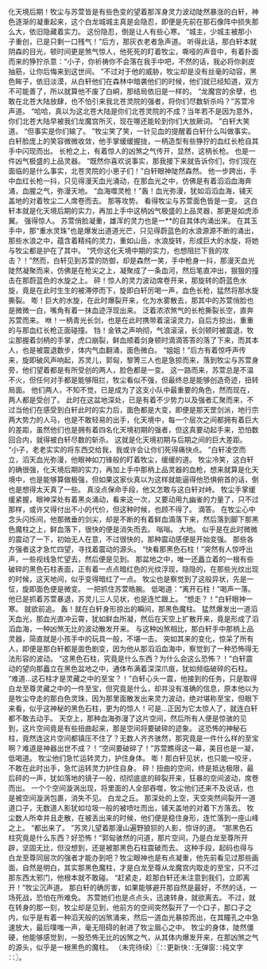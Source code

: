 化天境后期！牧尘与苏萱皆是有些色变的望着那浑身灵力波动陡然暴涨的白轩，神色逐渐的凝重起来，这个白龙城城主真是会隐忍，即便是先前在那石像阵中损失那么大，依旧隐藏着实力。
这份隐忍，倒是让人有些心寒。
“城主，少城主被那小子重创，已是只剩一口残气！”后方，那灰衣老者急声道。
听得此话，那白轩本就阴森的目光，顿时间更是煞气惊人，他死死的盯着牧尘，嘶哑的声音中，有着扑面而来的狰狞杀意：“小子，你祈祷你不会落在我手中吧，不然的话，我必将你剥皮抽筋，让你后悔来到这世间。
”不过对于他的威胁，牧尘却是没有丝毫的动容，黑色眸子，依旧淡漠，从白轩他们在森林中暗袭他们的时候，他们就已经知道，双方不可能善了，所以就算他不废了白峒，那结局依旧是一样的。
“龙魔宫的余孽，也敢在北苍大陆放肆，也不怕引来我北苍灵院的强者，将你们尽数斩杀吗？”苏萱冷声道。
“哈哈，真以为这北苍大陆是你们北苍灵院的不成？当年若不是因为意外，你们北苍大陆早被我们龙魔宫所灭，现在哪还能轮到你们大放厥词。
”白轩大笑道。
“但事实是你们输了。
”牧尘笑了笑，一针见血的提醒着白轩什么叫做事实。
白轩脸庞上的笑容微微收敛，他手掌缓缓握拢，一柄造型有些狰狞的血红长枪自其手中闪现而出。
长枪之上，有着惊人的凶煞之气传开，显然，这柄长枪。
也是一件凶气极盛的上品灵器。
“既然你喜欢说事实，那我接下来就告诉你们，你们现在面临的是什么事实，北苍灵院的小崽子们！”白轩眼神陡然森然。
他一步跨出，手中血红长枪一抖，只见得漫天血光涌动，在那血光之中，仿佛是有着滔滔血海奔涌，血腥之气，弥漫天地。
“血海噬灵枪！”轰！血光弥漫，犹如滔滔血海，铺天盖地的对着牧尘二人席卷而去。
那等攻势。
看得牧尘与苏萱面色皆是一变。
这白轩本就是化天境后期的实力，再加上手中这柄凶气极盛的上品灵器，那更是如虎添翼。
强得惊人。
苏萱俏脸凝重，雄浑的灵力也是一**的自其体内涌出来。
在其玉手中，那“重水灵珠”也是爆发出道道光芒，只见得蔚蓝色的水浪源源不断的涌出，那些水浪之中，蕴含着精纯的灵力，重如山岳，水浪旋转，形成巨大的水旋，将她与牧尘都是护在了其中。
“凭你这化天境中期的实力，也想阻拦下我的攻击？！”然而，白轩见到苏萱的防御，却是森然一笑，手中枪身一抖，那漫天血光陡然凝聚而来，仿佛是在枪尖之上，凝聚成了一条血河，然后笔直冲出，狠狠的撞击在那蔚蓝色的水旋之上。
砰！惊人的灵力波动席卷开来，那旋转的蔚蓝色水旋，竟是在此时生生的被滞停而下，旋即白轩厉喝一声，血色长枪，猛然将那水旋撕裂。
嘭！巨大的水旋，在此时爆裂开来，化为水雾散去，那其中的苏萱俏脸也是微微一白，嘴角有着一抹血迹浮现出来。
泛着浓浓煞气的长枪撕裂长空，直奔苏萱而来。
咻！一柄青光长剑，也是在此时携带着滚滚灵力，自后方掠出，重重的与那血红长枪正面碰撞。
铛！金铁之声响彻，气浪滚滚，长剑顿时被震退，牧尘那握着剑柄的手掌，虎口崩裂，鲜血顺着剑身顿时滴滴答答的落了下来，而其本人，也是被震退数步，体内气血翻涌，面色微白。
“姐姐！”后方有着惊呼声传来，旋即破风声响起，苏灵儿，郭匈，黎箐三人也是急掠而来，落到牧尘与苏萱身旁，他们望着都是有所受创的两人，脸色都是一变。
这一路而来，苏萱总是不温不火，但任何对手都是能够阻拦，牧尘看似不强，但最终总是能够创造奇迹，扭转局面。
他们两人，不知不觉，已是成为了这支小队中最重要的角色，然而现在，两人都是受创了。
此时在这盆地深处，已是有着不少势力以及强者汇聚而来，不过当他们在感受到白轩此时的实力后，面色都是大变，即便是那天罡剑派，地行宗两大势力的人马，也是不敢轻易的出手，化天境中，每一个层次之间都拥有着巨大的差距，虽然他们也是拥有着四名化天境初期的强者，但这真要动起手来，恐怕数回合内，就得被白轩尽数的斩杀。
这就是化天境初期与后期之间的巨大差距。
“小子，老老实实的将东西交给我，我或许会让你们死得痛快点。
”白轩凌空而立，滔天血光弥漫，他眼神如刀锋般的盯着牧尘，缓缓的道。
牧尘冷笑，这白轩的确很强，化天境后期的实力，再加上手中那柄上品灵器的血枪，想来就算是化天境中，也是能够算做极强，但如果这家伙真以为这样就能逼得他恐惧俯首的话，倒也是想得太天真了一些。
真没点保命手段，他又怎敢与这白轩对峙。
牧尘手掌缓缓紧握，眼神深处有着黑炎涌动，看来这一次，又要动用九幽雀的力量了，只不过那样，或许又得付出不小的代价，但这种时候，也顾不得了。
滴答。
在牧尘心中念头闪烁间，他那微垂的剑尖，却是不断的有着鲜血滴落下来，然后落到脚下那黑色魔柱之上，鲜血落下，很快的便是消失而去。
嗡嗡。
大地。
似乎是在此时微微的震动了一下，初始无人在意，不过很快的，那种震动感便是开始变强。
那些各方强者这才急忙四望，寻找着震动的源头。
“快看那黑色石柱！”突然有人惊呼出声，一些视线急忙望去，然后便是见到。
那盆地之中，唯一还矗立着的一根有些破碎的黑色石柱表面，正有着一点点暗红色的光纹浮现，隐隐的，在那些光纹出现的时候，这天地间，似乎变得暗红了一点。
牧尘也是察觉到了这般异状，先是一怔，旋即面色便是微变。
一把抓住苏萱皓腕。
低喝道：“离开石柱！”喝声一落。
他已是抓着苏萱暴退，苏灵儿三人见状，也是连忙跟上。
“想走？！”白轩眼神一寒。
就欲前追。
轰！就在白轩身形掠出的瞬间，那黑色魔柱。
猛然爆发出一道滔天血光，那血光直冲云霄，犹如鲜血所凝，然后在天空上扩散开来，竟是形成了滔滔血海，一种凶煞无比的波动散发开来。
与这种凶煞相比，那白轩手中那柄上品灵器，简直就是小孩手中的玩具一般，不堪一击。
突如其来的变化，惊呆了所有人，即便是那白轩都是面色剧变，因为他从那滔滔血海中，察觉到了一种恐怖得无法形容的波动。
“这黑色石柱，究竟是什么东西？为什么会这么恐怖？！”白轩震动的望向那矗立在黑色盆地之中，通体布满着深深爪痕，犹如频临破碎的石柱。
“难道...这石柱才是灵藏之中的至宝？！”白轩心头一震，他接到的任务，只是取得白龙至尊灵藏之中的一件至宝，但究竟是什么，却并没有准确的信息，原本他以为是牧尘夺走的那白色灵珠，因为那里面散发出来灵力波动，绝对堪称至宝，但眼下来看，似乎这神秘的黑色石柱，更为的惊人！可是...正因为它太惊人了，就连白轩都不敢去动手。
天空上，那种血海弥漫了这片空间，然后所有人便是惊骇的见到，这片空间竟是有些扭曲起来，那是空间将要破碎的迹象。
这恐怖的神秘石柱，竟然连这片空间都镇压不住了？无数人齐齐骇然，那究竟是一件什么样的至宝啊？难道是神器出世不成？！“空间要破碎了！”苏萱瞧得这一幕，美目也是一凝，低喝道。
牧尘他们急忙运转灵力，护住身体。
嘭！那白轩见状，也只能一咬牙，不敢在此时出手，急忙运转灵力护住自身。
砰！扭曲的空间，终是抵达极限，最后砰的一声，犹如落地的镜子一般，彻彻底底的碎裂开来，狂暴的空间波动，席卷而出。
一个个空间漩涡出现，将里面的人全部吞噬，牧尘他们还来不及说话，也是被空间漩涡包裹，消失不见。
白龙之丘。
那深处的上空，天空突然间裂开一道道口子，无数道人影犹如垃圾一般的被喷吐而出，铺天盖地的对着下方落去。
牧尘数人所幸并且走散，在被丢出来的时候，他们便是稳住身形，连忙落到一座山峰之上。
“都出来了。
”苏灵儿望着那漫山遍野狼狈的人影，惊讶的道。
“那黑色石柱究竟是什么东西？好恐怖！”郭匈骇然的问道，那片空间，乃是白龙至尊所开辟，坚固无比，但没想到，还是被那黑色石柱震破而去。
这种手段，起码也得与白龙至尊同层次的强者才能办到吧？牧尘眼神也是有点凝重，他先前看见过那些画面，自然是明白，其实那黑色魔柱，才是白龙至尊从龙魔宫内取走的至宝，只不过那东西太邪门，他根本就不敢碰。
“赶紧走，趁那白轩还未注意到我们，立即离开！”牧尘沉声道。
那白轩的确厉害，如果能够避开那自然是最好，不然的话，一场死战，恐怕在所难免。
苏萱她们也是点点头，迅速转身，就欲离去。
不过，就在转身的那一刻，牧尘却是见到，他前方的空间突然裂开了一个口子，那口子之内，似乎是有着一种滔天般的凶煞涌来，然后一道血光暴掠而出，在其瞳孔之中急速放大，最后噗嗤一声，毫无阻碍的射进了牧尘眉心之中。
牧尘的身体，陡然僵硬，他能够感觉到，一股恐怖无比的凶煞之气，从其体内爆发开来，在那凶煞之气的源头，似乎是一根黑色的魔柱。
（未完待续）〖∷更新快∷无弹窗∷纯文字∷〗。
